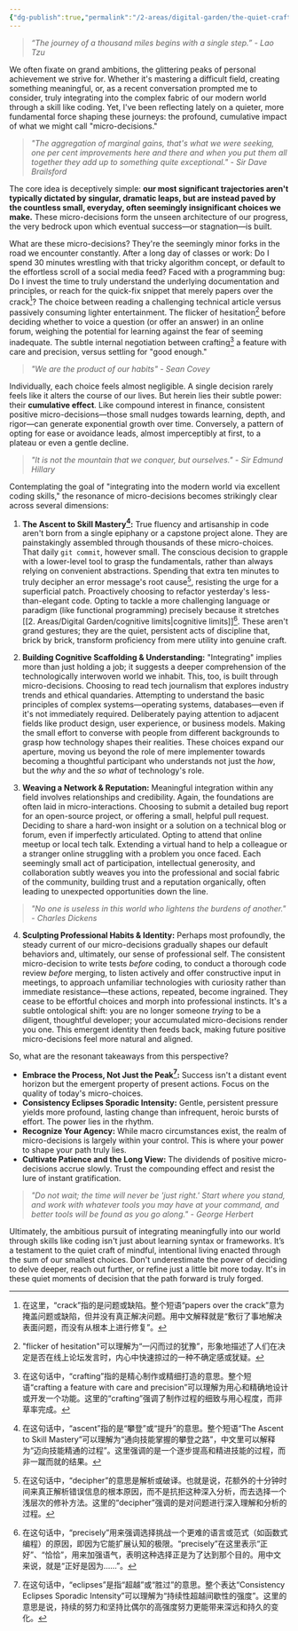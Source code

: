 ```yaml
---
{"dg-publish":true,"permalink":"/2-areas/digital-garden/the-quiet-craft-how-micro-decisions-forge-our-path-especially-in-code/"}
---
```




> *“The journey of a thousand miles begins with a single step.” - Lao Tzu*

We often fixate on grand ambitions, the glittering peaks of personal achievement we strive for. Whether it's mastering a difficult field, creating something meaningful, or, as a recent conversation prompted me to consider, truly integrating into the complex fabric of our modern world through a skill like coding. Yet, I've been reflecting lately on a quieter, more fundamental force shaping these journeys: the profound, cumulative impact of what we might call "micro-decisions."
> *"The aggregation of marginal gains, that's what we were seeking, one per cent improvements here and there and when you put them all together they add up to something quite exceptional." - Sir Dave Brailsford*

The core idea is deceptively simple: **our most significant trajectories aren't typically dictated by singular, dramatic leaps, but are instead paved by the countless small, everyday, often seemingly insignificant choices we make.** These micro-decisions form the unseen architecture of our progress, the very bedrock upon which eventual success—or stagnation—is built.

What are these micro-decisions? They're the seemingly minor forks in the road we encounter constantly. After a long day of classes or work: Do I spend 30 minutes wrestling with that tricky algorithm concept, or default to the effortless scroll of a social media feed? Faced with a programming bug: Do I invest the time to truly understand the underlying documentation and principles, or reach for the quick-fix snippet that merely papers over the crack[^2]? The choice between reading a challenging technical article versus passively consuming lighter entertainment. The flicker of hesitation[^3] before deciding whether to voice a question (or offer an answer) in an online forum, weighing the potential for learning against the fear of seeming inadequate. The subtle internal negotiation between crafting[^4] a feature with care and precision, versus settling for "good enough."

> *"We are the product of our habits" - Sean Covey*

Individually, each choice feels almost negligible. A single decision rarely feels like it alters the course of our lives. But herein lies their subtle power: their **cumulative effect**. Like compound interest in finance, consistent positive micro-decisions—those small nudges towards learning, depth, and rigor—can generate exponential growth over time. Conversely, a pattern of opting for ease or avoidance leads, almost imperceptibly at first, to a plateau or even a gentle decline.

> *"It is not the mountain that we conquer, but ourselves." - Sir Edmund Hillary*

Contemplating the goal of "integrating into the modern world via excellent coding skills," the resonance of micro-decisions becomes strikingly clear across several dimensions:

1.  **The Ascent to Skill Mastery[^5]:** True fluency and artisanship in code aren't born from a single epiphany or a capstone project alone. They are painstakingly assembled through thousands of these micro-choices. That daily `git commit`, however small. The conscious decision to grapple with a lower-level tool to grasp the fundamentals, rather than always relying on convenient abstractions. Spending that extra ten minutes to truly decipher an error message's root cause[^6], resisting the urge for a superficial patch. Proactively choosing to refactor yesterday's less-than-elegant code. Opting to tackle a more challenging language or paradigm (like functional programming) precisely because it stretches [[2. Areas/Digital Garden/cognitive limits\|cognitive limits]][^7]. These aren't grand gestures; they are the quiet, persistent acts of discipline that, brick by brick, transform proficiency from mere utility into genuine craft.

2.  **Building Cognitive Scaffolding & Understanding:** "Integrating" implies more than just holding a job; it suggests a deeper comprehension of the technologically interwoven world we inhabit. This, too, is built through micro-decisions. Choosing to read tech journalism that explores industry trends and ethical quandaries. Attempting to understand the basic principles of complex systems—operating systems, databases—even if it's not immediately required. Deliberately paying attention to adjacent fields like product design, user experience, or business models. Making the small effort to converse with people from different backgrounds to grasp how technology shapes their realities. These choices expand our aperture, moving us beyond the role of mere implementer towards becoming a thoughtful participant who understands not just the *how*, but the *why* and the *so what* of technology's role.

3.  **Weaving a Network & Reputation:** Meaningful integration within any field involves relationships and credibility. Again, the foundations are often laid in micro-interactions. Choosing to submit a detailed bug report for an open-source project, or offering a small, helpful pull request. Deciding to share a hard-won insight or a solution on a technical blog or forum, even if imperfectly articulated. Opting to attend that online meetup or local tech talk. Extending a virtual hand to help a colleague or a stranger online struggling with a problem you once faced. Each seemingly small act of participation, intellectual generosity, and collaboration subtly weaves you into the professional and social fabric of the community, building trust and a reputation organically, often leading to unexpected opportunities down the line.

> *"No one is useless in this world who lightens the burdens of another." - Charles Dickens*

4.  **Sculpting Professional Habits & Identity:** Perhaps most profoundly, the steady current of our micro-decisions gradually shapes our default behaviors and, ultimately, our sense of professional self. The consistent micro-decision to write tests *before* coding, to conduct a thorough code review *before* merging, to listen actively and offer constructive input in meetings, to approach unfamiliar technologies with curiosity rather than immediate resistance—these actions, repeated, become ingrained. They cease to be effortful choices and morph into professional instincts. It's a subtle ontological shift: you are no longer someone *trying* to be a diligent, thoughtful developer; your accumulated micro-decisions render you one. This emergent identity then feeds back, making future positive micro-decisions feel more natural and aligned.

So, what are the resonant takeaways from this perspective?

*   **Embrace the Process, Not Just the Peak[^1]:** Success isn't a distant event horizon but the emergent property of present actions. Focus on the quality of today's micro-choices.
*   **Consistency Eclipses Sporadic Intensity:** Gentle, persistent pressure yields more profound, lasting change than infrequent, heroic bursts of effort. The power lies in the rhythm.
*   **Recognize Your Agency:** While macro circumstances exist, the realm of micro-decisions is largely within your control. This is where your power to shape your path truly lies.
*   **Cultivate Patience and the Long View:** The dividends of positive micro-decisions accrue slowly. Trust the compounding effect and resist the lure of instant gratification.

> *"Do not wait; the time will never be 'just right.' Start where you stand, and work with whatever tools you may have at your command, and better tools will be found as you go along." - George Herbert*

Ultimately, the ambitious pursuit of integrating meaningfully into our world through skills like coding isn't just about learning syntax or frameworks. It’s a testament to the quiet craft of mindful, intentional living enacted through the sum of our smallest choices. Don't underestimate the power of deciding to delve deeper, reach out further, or refine just a little bit more today. It's in these quiet moments of decision that the path forward is truly forged.


[^1]: 在这句话中，“eclipses”是指“超越”或“胜过”的意思。整个表达“Consistency Eclipses Sporadic Intensity”可以理解为“持续性超越间歇性的强度”。这里的意思是说，持续的努力和坚持比偶尔的高强度努力更能带来深远和持久的变化。

[^2]: 在这里，“crack”指的是问题或缺陷。整个短语“papers over the crack”意为掩盖问题或缺陷，但并没有真正解决问题。用中文解释就是“敷衍了事地解决表面问题，而没有从根本上进行修复”。

[^3]: "flicker of hesitation"可以理解为“一闪而过的犹豫”，形象地描述了人们在决定是否在线上论坛发言时，内心中快速掠过的一种不确定感或犹疑。

[^4]: 在这句话中，“crafting”指的是精心制作或精细打造的意思。整个短语“crafting a feature with care and precision”可以理解为用心和精确地设计或开发一个功能。这里的“crafting”强调了制作过程的细致与用心程度，而非草率完成。

[^5]: 在这句话中，“ascent”指的是“攀登”或“提升”的意思。整个短语“The Ascent to Skill Mastery”可以理解为“通向技能掌握的攀登之路”，中文里可以解释为“迈向技能精通的过程”。这里强调的是一个逐步提高和精进技能的过程，而非一蹴而就的结果。

[^6]: 在这句话中，“decipher”的意思是解析或破译。也就是说，花额外的十分钟时间来真正解析错误信息的根本原因，而不是抗拒这种深入分析，而去选择一个浅层次的修补方法。这里的“decipher”强调的是对问题进行深入理解和分析的过程。

[^7]: 在这句话中，“precisely”用来强调选择挑战一个更难的语言或范式（如函数式编程）的原因，即因为它能扩展认知的极限。“precisely”在这里表示“正好”、“恰恰”，用来加强语气，表明这种选择正是为了达到那个目的。用中文来说，就是“正好是因为……”。
